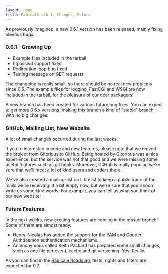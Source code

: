 ```yaml
---
layout: page
title: Radicale 0.6.1, Changes, Future
---
```


As previously imagined, a new 0.6.1 version has been released, mainly fixing
obvious bugs.


### 0.6.1 - Growing Up

* Example files included in the tarball
* htpasswd support fixed
* Redirection loop bug fixed
* Testing message on GET requests

The changelog is really small, so there should be no real new problems since
0.6. The example files for logging, FastCGI and WSGI are now included in the
tarball, for the pleasure of our dear packagers!

A new branch has been created for various future bug fixes. You can expect to
get more 0.6.x versions, making this branch a kind of "stable" branch with no
big changes.


### GitHub, Mailing List, New Website

A lot of small changes occurred during the last weeks.

If you're interested in code and new features, please note that we moved the
project from Gitorious to GitHub. Being hosted by Gitorious was a
nice experience, but the service was not that good and we were missing some
useful features such as git hooks. Moreover, GitHub is really popular, we're
sure that we'll meet a lot of kind users and coders there.

We've also created a mailing-list on Librelist to keep a public
trace of the mails we're receiving. It a bit empty now, but we're sure that
you'll soon write us some kind words. For example, you can tell us what you
think of our new website!


### Future Features

In the next weeks, new exciting features are coming in the master branch! Some
of them are almost ready:

- Henry-Nicolas has added the support for the PAM and Courier-Authdaemon
  authentication mechanisms.
- An anonymous called Keith Packard has prepared some small changes, such as
  one file per event, cache and git versioning. Yes. Really.

As you can find in the [Radicale Roadmap](http://redmine.kozea.fr/versions/),
tests, rights and filters are expected for 0.7.
